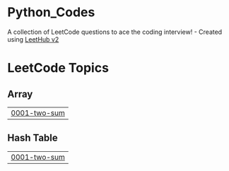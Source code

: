 # Python_Codes
A collection of LeetCode questions to ace the coding interview! - Created using [LeetHub v2](https://github.com/arunbhardwaj/LeetHub-2.0)

<!---LeetCode Topics Start-->
# LeetCode Topics
## Array
|  |
| ------- |
| [0001-two-sum](https://github.com/Srujana0629/Python_Codes/tree/master/0001-two-sum) |
## Hash Table
|  |
| ------- |
| [0001-two-sum](https://github.com/Srujana0629/Python_Codes/tree/master/0001-two-sum) |
<!---LeetCode Topics End-->